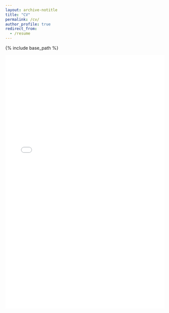 ```yaml
---
layout: archive-notitle
title: "CV"
permalink: /cv/
author_profile: true
redirect_from:
  - /resume
---
```


{% include base_path %}

<iframe src="../files/CV_RAllio_2025-07-22.pdf" width="100%" height="800" frameborder="no" border="0" marginwidth="0" marginheight="0" view="Fit" toolbar="0"></iframe>
